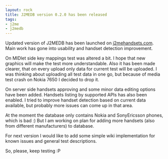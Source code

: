 ```yaml
---
layout: rock
title: J2MEDB version 0.2.0 has been released
tags:
- j2me
- j2medb
---
```


Updated version of J2MEDB has been launched on [j2mehandsets.com][1]. Main work has gone into 
usability and handset detection improvement.

On MIDlet side key mappings test was altered a bit. I hope that new graphics will make the test more 
understandable. Also it has been made clearer, that on every upload only data for current test will 
be uploaded. I was thinking about uploading all test data in one go, but because of media test crash 
on Nokia 7650 I decided to drop it.

On server side handsets approving and some minor data editing options have been added. Handsets 
listing by supported APIs has also been enabled. I tried to improve handset detection based on current 
data available, but probably more issues can come up in that area.

At the moment the database only contains Nokia and SonyEricsson phones, which is bad :) But I am 
working on plan for adding more handsets (also from different manufacturers) to database.

For next version I would like to add some simple wiki implementation for known issues and general 
test descriptions.

So, please, keep testing :P

[1]: http://www.j2mehandsets.com